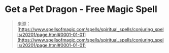 <!--yml
category: 未分类
date: 2024-06-12 19:02:53
-->

# Get a Pet Dragon - Free Magic Spell

> 来源：[https://www.spellsofmagic.com/spells/spiritual_spells/conjuring_spells/20201/page.html#0001-01-01](https://www.spellsofmagic.com/spells/spiritual_spells/conjuring_spells/20201/page.html#0001-01-01)